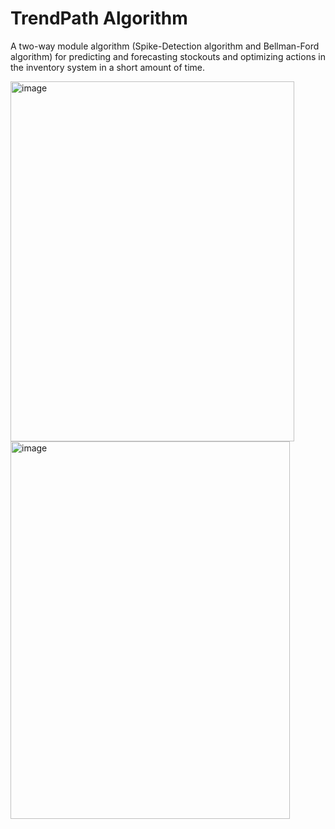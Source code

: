 # TrendPath Algorithm

A two-way module algorithm (Spike-Detection algorithm and Bellman-Ford algorithm) for predicting and forecasting stockouts and optimizing actions in the inventory system in a short amount of time. 

<img width="454" height="576" alt="image" src="https://github.com/user-attachments/assets/93ad3b06-97ba-448c-abd8-bfcde490c884" /> <img width="447" height="604" alt="image" src="https://github.com/user-attachments/assets/cfe6a1c9-adfe-4b77-bee7-e76a60c343b8" />



